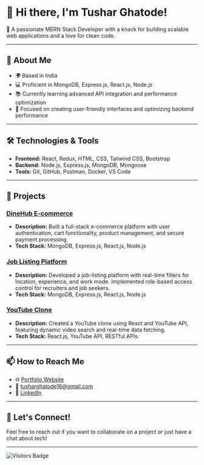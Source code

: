 # 👋 Hi there, I'm Tushar Ghatode!

🌟 A passionate MERN Stack Developer with a knack for building scalable web applications and a love for clean code.

---

## 🚀 About Me

- 🌍 Based in India
- 💻 Proficient in MongoDB, Express.js, React.js, Node.js
- 📚 Currently learning advanced API integration and performance optimization
- 🎯 Focused on creating user-friendly interfaces and optimizing backend performance

---

## 🛠️ Technologies & Tools

- **Frontend:** React, Redux, HTML, CSS, Tailwind CSS, Bootstrap
- **Backend:** Node.js, Express.js, MongoDB, Mongoose
- **Tools:** Git, GitHub, Postman, Docker, VS Code

---

## 🌱 Projects

### [DineHub E-commerce](https://dinehub1-ecommerse.netlify.app/)
- **Description:** Built a full-stack e-commerce platform with user authentication, cart functionality, product management, and secure payment processing.
- **Tech Stack:** MongoDB, Express.js, React.js, Node.js

### [Job Listing Platform](https://listing-job.netlify.app/)
- **Description:** Developed a job-listing platform with real-time filters for location, experience, and work mode. Implemented role-based access control for recruiters and job seekers.
- **Tech Stack:** MongoDB, Express.js, React.js, Node.js

### [YouTube Clone](https://youhtube.netlify.app/)
- **Description:** Created a YouTube clone using React and YouTube API, featuring dynamic video search and real-time data fetching.
- **Tech Stack:** React.js, YouTube API, RESTful APIs

---

## 📫 How to Reach Me

- 🌐 [Portfolio Website](https://introduceportfolio.netlify.app/)
- 📧 [tusharghatode16@gmail.com](mailto:tusharghatode16@gmail.com)
- 🔗 [LinkedIn](www.linkedin.com/in/tushar-ghatode-504197211)

---


## 🌟 Let's Connect!

Feel free to reach out if you want to collaborate on a project or just have a chat about tech!

---

![Visitors Badge](https://visitor-badge.laobi.icu/badge?page_id=YourGitHubUsername.YourRepoName)
